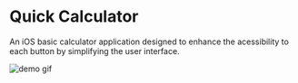 # Quick Calculator
An iOS basic calculator application designed to enhance the acessibility to each button by simplifying the user interface.

![demo gif](Deco/quick-calculator-demo.gif)

